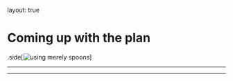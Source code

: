 layout: true
# Coming up with the plan
.side[![using merely spoons](https://media.giphy.com/media/Is5D12oVRKpMY/giphy.gif)]

---

---